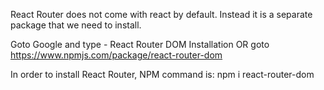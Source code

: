 React Router does not come with react by default. Instead it is a separate package that we need to install.

Goto Google and type - React Router DOM Installation OR goto https://www.npmjs.com/package/react-router-dom

In order to install React Router, NPM command is: npm i react-router-dom